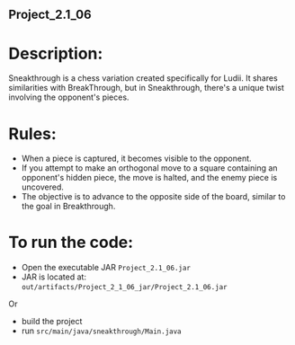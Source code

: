 ## Project_2.1_06

# Description:

Sneakthrough is a chess variation created specifically for Ludii. It shares similarities with BreakThrough, but in
Sneakthrough, there's a unique twist involving the opponent's pieces.

# Rules:

- When a piece is captured, it becomes visible to the opponent.
- If you attempt to make an orthogonal move to a square containing an opponent's hidden piece, the move is halted, and the enemy piece is uncovered.
- The objective is to advance to the opposite side of the board, similar to the goal in Breakthrough.

# To run the code:

- Open the executable JAR `Project_2.1_06.jar`
- JAR is located at: `out/artifacts/Project_2_1_06_jar/Project_2.1_06.jar`

Or

- build the project
- run `src/main/java/sneakthrough/Main.java`
